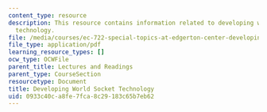 ```yaml
---
content_type: resource
description: This resource contains information related to developing world socket
  technology.
file: /media/courses/ec-722-special-topics-at-edgerton-center-developing-world-prosthetics-spring-2010/0933c40ca8fe7fca8c29183c65b7eb62_MITEC_722S10_dwp_slides.pdf
file_type: application/pdf
learning_resource_types: []
ocw_type: OCWFile
parent_title: Lectures and Readings
parent_type: CourseSection
resourcetype: Document
title: Developing World Socket Technology
uid: 0933c40c-a8fe-7fca-8c29-183c65b7eb62
---
```

